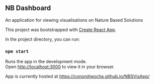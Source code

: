 ## NB Dashboard

An application for viewing visualisations on Nature Based Solutions

This project was bootstrapped with [Create React App](https://github.com/facebook/create-react-app).

In the project directory, you can run:

### `npm start`

Runs the app in the development mode.\
Open [http://localhost:3000](http://localhost:3000) to view it in your browser.

App is currently hosted at https://conoroheocha.github.io/NBSVisApp/

